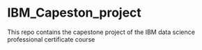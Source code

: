 # IBM_Capeston_project
This repo contains the capestone project of the IBM data science professional certificate course
